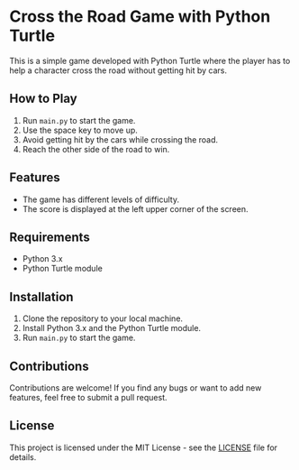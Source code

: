 # Cross the Road Game with Python Turtle

This is a simple game developed with Python Turtle where the player has to help a character cross the road without getting hit by cars.

## How to Play

1. Run `main.py` to start the game.
2. Use the space key to move up.
3. Avoid getting hit by the cars while crossing the road.
4. Reach the other side of the road to win.

## Features

- The game has different levels of difficulty.
- The score is displayed at the left upper corner of the screen.

## Requirements

- Python 3.x
- Python Turtle module

## Installation

1. Clone the repository to your local machine.
2. Install Python 3.x and the Python Turtle module.
3. Run `main.py` to start the game.

## Contributions

Contributions are welcome! If you find any bugs or want to add new features, feel free to submit a pull request.

## License

This project is licensed under the MIT License - see the [LICENSE](LICENSE) file for details.
